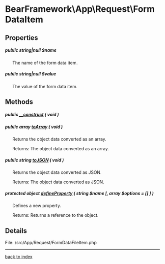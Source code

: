 # BearFramework\App\Request\FormDataItem

## Properties

##### public string|null $name

&nbsp;&nbsp;&nbsp;&nbsp;&nbsp;&nbsp;The name of the form data item.

##### public string|null $value

&nbsp;&nbsp;&nbsp;&nbsp;&nbsp;&nbsp;The value of the form data item.

## Methods

##### public [__construct](bearframework.app.request.formdataitem.__construct.method.md) ( void )

##### public array [toArray](bearframework.app.request.formdataitem.toarray.method.md) ( void )

&nbsp;&nbsp;&nbsp;&nbsp;&nbsp;&nbsp;Returns the object data converted as an array.

&nbsp;&nbsp;&nbsp;&nbsp;&nbsp;&nbsp;Returns: The object data converted as an array.

##### public string [toJSON](bearframework.app.request.formdataitem.tojson.method.md) ( void )

&nbsp;&nbsp;&nbsp;&nbsp;&nbsp;&nbsp;Returns the object data converted as JSON.

&nbsp;&nbsp;&nbsp;&nbsp;&nbsp;&nbsp;Returns: The object data converted as JSON.

##### protected object [defineProperty](bearframework.app.request.formdataitem.defineproperty.method.md) ( string $name [, array $options = [] ] )

&nbsp;&nbsp;&nbsp;&nbsp;&nbsp;&nbsp;Defines a new property.

&nbsp;&nbsp;&nbsp;&nbsp;&nbsp;&nbsp;Returns: Returns a reference to the object.

## Details

File: /src/App/Request/FormDataFileItem.php

---

[back to index](index.md)

